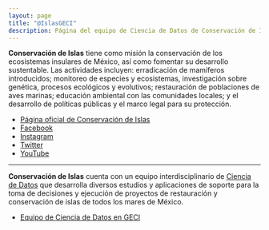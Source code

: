 ```yaml
---
layout: page
title: "@IslasGECI"
description: Página del equipo de Ciencia de Datos de Conservación de Islas
---
```


**Conservación de Islas** tiene como misión la conservación de los ecosistemas insulares de México, así como fomentar su desarrollo sustentable. Las actividades incluyen: erradicación de mamíferos introducidos; monitoreo de especies y ecosistemas, investigación sobre genética, procesos ecológicos y evolutivos; restauración de poblaciones de aves marinas; educación ambiental con las comunidades locales; y el desarrollo de políticas públicas y el marco legal para su protección.

- [Página oficial de Conservación de Islas](https://islas.org.mx)
- [Facebook](https://www.facebook.com/IslasGECI)
- [Instagram](https://www.instagram.com/gecibc/)
- [Twitter](https://twitter.com/IslasGECI)
- [YouTube](https://www.youtube.com/channel/UChCwUNW27D50Bwh27U0lpfg)

---

**Conservación de Islas**  cuenta con un equipo interdisciplinario de [Ciencia de Datos](https://islasgeci.github.io/ciencia_de_datos) que desarrolla diversos estudios y aplicaciones de soporte para la toma de decisiones y ejecución de proyectos de restauración y conservación de islas de todos los mares de México.

- [Equipo de Ciencia de Datos en GECI](https://islasgeci.github.io/ciencia_de_datos)
